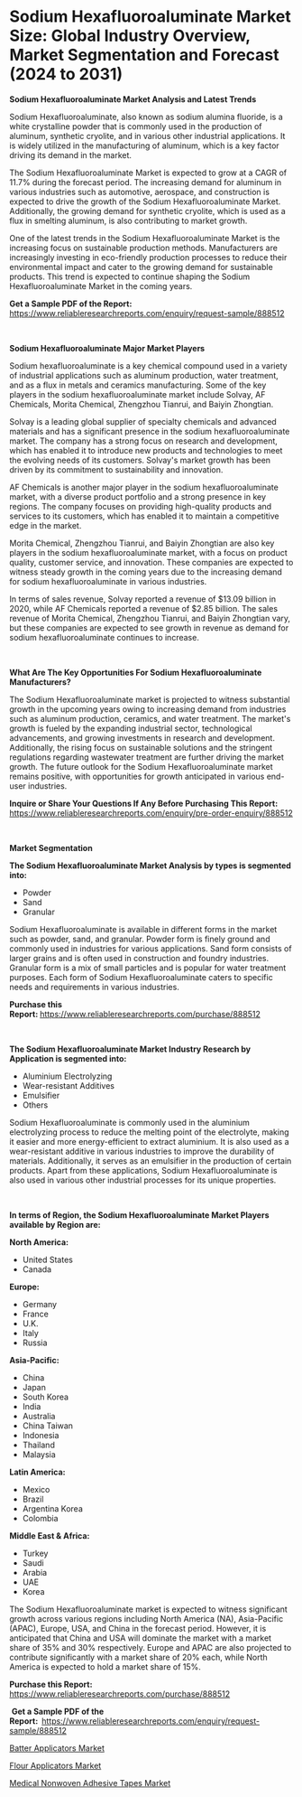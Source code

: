 <p><h1>Sodium Hexafluoroaluminate Market Size: Global Industry Overview, Market Segmentation and Forecast (2024 to 2031)</h1></p><p><strong>Sodium Hexafluoroaluminate Market Analysis and Latest Trends</strong></p>
<p><p>Sodium Hexafluoroaluminate, also known as sodium alumina fluoride, is a white crystalline powder that is commonly used in the production of aluminum, synthetic cryolite, and in various other industrial applications. It is widely utilized in the manufacturing of aluminum, which is a key factor driving its demand in the market.</p><p>The Sodium Hexafluoroaluminate Market is expected to grow at a CAGR of 11.7% during the forecast period. The increasing demand for aluminum in various industries such as automotive, aerospace, and construction is expected to drive the growth of the Sodium Hexafluoroaluminate Market. Additionally, the growing demand for synthetic cryolite, which is used as a flux in smelting aluminum, is also contributing to market growth.</p><p>One of the latest trends in the Sodium Hexafluoroaluminate Market is the increasing focus on sustainable production methods. Manufacturers are increasingly investing in eco-friendly production processes to reduce their environmental impact and cater to the growing demand for sustainable products. This trend is expected to continue shaping the Sodium Hexafluoroaluminate Market in the coming years.</p></p>
<p><strong>Get a Sample PDF of the Report:&nbsp;</strong> <a href="https://www.reliableresearchreports.com/enquiry/request-sample/888512">https://www.reliableresearchreports.com/enquiry/request-sample/888512</a></p>
<p>&nbsp;</p>
<p><strong>Sodium Hexafluoroaluminate Major Market Players</strong></p>
<p><p>Sodium hexafluoroaluminate is a key chemical compound used in a variety of industrial applications such as aluminum production, water treatment, and as a flux in metals and ceramics manufacturing. Some of the key players in the sodium hexafluoroaluminate market include Solvay, AF Chemicals, Morita Chemical, Zhengzhou Tianrui, and Baiyin Zhongtian.</p><p>Solvay is a leading global supplier of specialty chemicals and advanced materials and has a significant presence in the sodium hexafluoroaluminate market. The company has a strong focus on research and development, which has enabled it to introduce new products and technologies to meet the evolving needs of its customers. Solvay's market growth has been driven by its commitment to sustainability and innovation.</p><p>AF Chemicals is another major player in the sodium hexafluoroaluminate market, with a diverse product portfolio and a strong presence in key regions. The company focuses on providing high-quality products and services to its customers, which has enabled it to maintain a competitive edge in the market.</p><p>Morita Chemical, Zhengzhou Tianrui, and Baiyin Zhongtian are also key players in the sodium hexafluoroaluminate market, with a focus on product quality, customer service, and innovation. These companies are expected to witness steady growth in the coming years due to the increasing demand for sodium hexafluoroaluminate in various industries.</p><p>In terms of sales revenue, Solvay reported a revenue of $13.09 billion in 2020, while AF Chemicals reported a revenue of $2.85 billion. The sales revenue of Morita Chemical, Zhengzhou Tianrui, and Baiyin Zhongtian vary, but these companies are expected to see growth in revenue as demand for sodium hexafluoroaluminate continues to increase.</p></p>
<p>&nbsp;</p>
<p><strong>What Are The Key Opportunities For Sodium Hexafluoroaluminate Manufacturers?</strong></p>
<p><p>The Sodium Hexafluoroaluminate market is projected to witness substantial growth in the upcoming years owing to increasing demand from industries such as aluminum production, ceramics, and water treatment. The market's growth is fueled by the expanding industrial sector, technological advancements, and growing investments in research and development. Additionally, the rising focus on sustainable solutions and the stringent regulations regarding wastewater treatment are further driving the market growth. The future outlook for the Sodium Hexafluoroaluminate market remains positive, with opportunities for growth anticipated in various end-user industries.</p></p>
<p><strong>Inquire or Share Your Questions If Any Before Purchasing This Report:</strong> <a href="https://www.reliableresearchreports.com/enquiry/pre-order-enquiry/888512">https://www.reliableresearchreports.com/enquiry/pre-order-enquiry/888512</a></p>
<p>&nbsp;</p>
<p><strong>Market Segmentation</strong></p>
<p><strong>The Sodium Hexafluoroaluminate Market Analysis by types is segmented into:</strong></p>
<p><ul><li>Powder</li><li>Sand</li><li>Granular</li></ul></p>
<p><p>Sodium Hexafluoroaluminate is available in different forms in the market such as powder, sand, and granular. Powder form is finely ground and commonly used in industries for various applications. Sand form consists of larger grains and is often used in construction and foundry industries. Granular form is a mix of small particles and is popular for water treatment purposes. Each form of Sodium Hexafluoroaluminate caters to specific needs and requirements in various industries.</p></p>
<p><strong>Purchase this Report:&nbsp;</strong><a href="https://www.reliableresearchreports.com/purchase/888512">https://www.reliableresearchreports.com/purchase/888512</a></p>
<p>&nbsp;</p>
<p><strong>The Sodium Hexafluoroaluminate Market Industry Research by Application is segmented into:</strong></p>
<p><ul><li>Aluminium Electrolyzing</li><li>Wear-resistant Additives</li><li>Emulsifier</li><li>Others</li></ul></p>
<p><p>Sodium Hexafluoroaluminate is commonly used in the aluminium electrolyzing process to reduce the melting point of the electrolyte, making it easier and more energy-efficient to extract aluminium. It is also used as a wear-resistant additive in various industries to improve the durability of materials. Additionally, it serves as an emulsifier in the production of certain products. Apart from these applications, Sodium Hexafluoroaluminate is also used in various other industrial processes for its unique properties.</p></p>
<p>&nbsp;</p>
<p><strong>In terms of Region, the Sodium Hexafluoroaluminate Market Players available by Region are:</strong></p>
<p>
    <p> <strong> North America: </strong>
        <ul>
            <li>United States</li>
            <li>Canada</li>
        </ul>
        </p> 
    <p> <strong> Europe: </strong>
        <ul>
            <li>Germany</li>
            <li>France</li>
            <li>U.K.</li>
            <li>Italy</li>
            <li>Russia</li>
        </ul>
        </p> 
    <p> <strong> Asia-Pacific: </strong>
        <ul>
            <li>China</li>
            <li>Japan</li>
            <li>South Korea</li>
            <li>India</li>
            <li>Australia</li>
            <li>China Taiwan</li>
            <li>Indonesia</li>
            <li>Thailand</li>
            <li>Malaysia</li>
        </ul>
        </p> 
    <p> <strong> Latin America: </strong>
        <ul>
            <li>Mexico</li>
            <li>Brazil</li>
            <li>Argentina Korea</li>
            <li>Colombia</li>
        </ul>
        </p> 
    <p> <strong> Middle East & Africa: </strong>
        <ul>
            <li>Turkey</li>
            <li>Saudi</li>
            <li>Arabia</li>
            <li>UAE</li>
            <li>Korea</li>
        </ul>
    </p>
    </p>
<p><p>The Sodium Hexafluoroaluminate market is expected to witness significant growth across various regions including North America (NA), Asia-Pacific (APAC), Europe, USA, and China in the forecast period. However, it is anticipated that China and USA will dominate the market with a market share of 35% and 30% respectively. Europe and APAC are also projected to contribute significantly with a market share of 20% each, while North America is expected to hold a market share of 15%.</p></p>
<p><strong>Purchase this Report: </strong><a href="https://www.reliableresearchreports.com/purchase/888512">https://www.reliableresearchreports.com/purchase/888512</a></p>
<p>&nbsp;<strong>Get a Sample PDF of the Report:&nbsp;&nbsp;</strong><a href="https://www.reliableresearchreports.com/enquiry/request-sample/888512">https://www.reliableresearchreports.com/enquiry/request-sample/888512</a></p>
<p><strong></strong></p>
<p><p><a href="https://view.publitas.com/reportprime-1/batter-applicators-market-size-share-trends-analysis-report-by-application-regional-outlook-competitive-strategies-and-segment-forecasts-2023-2030/">Batter Applicators Market</a></p><p><a href="https://view.publitas.com/reportprime-1/flour-applicators-market-research-report-unlocks-analysis-on-the-market-financial-status-market-size-and-market-revenue-upto-2030/">Flour Applicators Market</a></p><p><a href="https://view.publitas.com/reportprime-1/medical-nonwoven-adhesive-tapes-market-research-report-unlocks-analysis-on-the-market-financial-status-market-size-and-market-revenue-upto-2030/">Medical Nonwoven Adhesive Tapes Market</a></p></p>
